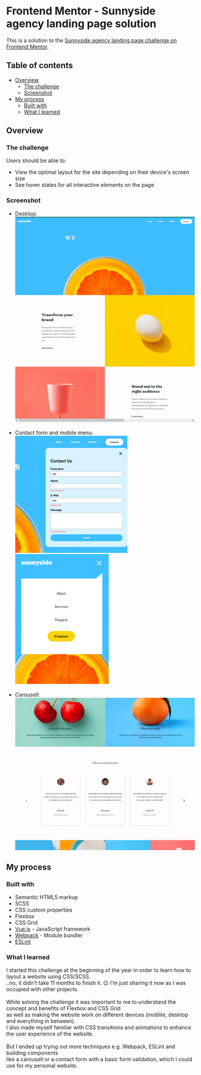 # Frontend Mentor - Sunnyside agency landing page solution

This is a solution to the [Sunnyside agency landing page challenge on Frontend Mentor](https://www.frontendmentor.io/challenges/sunnyside-agency-landing-page-7yVs3B6ef).

## Table of contents

- [Overview](#overview)
  - [The challenge](#the-challenge)
  - [Screenshot](#screenshot)
- [My process](#my-process)
  - [Built with](#built-with)
  - [What I learned](#what-i-learned)


## Overview

### The challenge

Users should be able to:

- View the optimal layout for the site depending on their device's screen size
- See hover states for all interactive elements on the page

### Screenshot
- Desktop:<br/>
![](./src/assets/images/WeAreCreatives.gif)<br/><br/>
- Contact form and mobile menu:<br/>
![](./src/assets/images/contact.png)
![](./src/assets/images/mobileMenu.png)<br/><br/>
- Carousell:<br/>
![](./src/assets/images/Carousell.gif)

## My process

### Built with

- Semantic HTML5 markup
- SCSS
- CSS custom properties
- Flexbox
- CSS Grid
- [Vue.js](https://vuejs.org/) - JavaScript framework
- [Webpack](https://webpack.js.org/) - Module bundler
- [ESLint](https://eslint.org/)

### What I learned

I started this challenge at the beginning of the year in order to learn how to layout a website using CSS/SCSS.<br/>
..no, it didn't take 11 months to finish it. :wink: I'm just sharing it now as I was occupied with other projects.<br/><br/>
While solving the challenge it was important to me to understand the concept and benefits of Flexbox and CSS Grid<br/>
as well as making the website work on different devices (moblile, desktop and everything in between).<br/>
I also made myself familiar with CSS transitions and animations to enhance the user experience of the website.<br/><br/>
But I ended up trying out more techniques e.g. Webpack, ESLint and building components<br/>
like a carousell or a contact form with a basic form validation, which I could use for my personal website.
